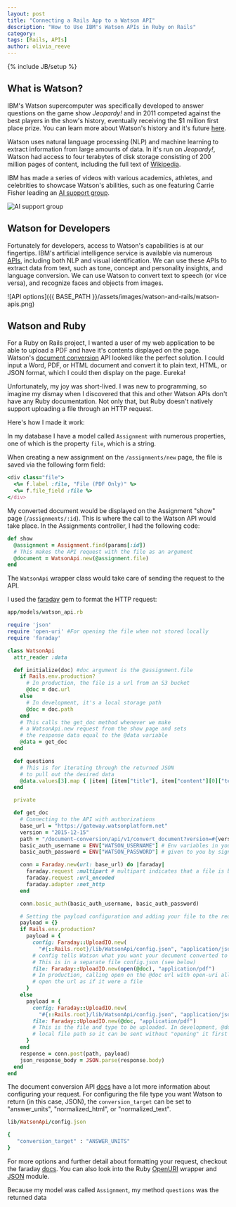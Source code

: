 ```yaml
---
layout: post
title: "Connecting a Rails App to a Watson API"
description: "How to Use IBM's Watson APIs in Ruby on Rails"
category:
tags: [Rails, APIs]
author: olivia_reeve
---
```

{% include JB/setup %}

## What is Watson?

IBM's Watson supercomputer was specifically developed to answer questions on
the game show _Jeopardy!_ and in 2011 competed against the best players in the
show's history, eventually receiving the $1 million first place prize. You can
learn more about Watson's history and it's future [here](http://www.techrepublic.com/article/ibm-watson-the-inside-story-of-how-the-jeopardy-winning-supercomputer-was-born-and-what-it-wants-to-do-next/).

Watson uses natural language processing (NLP) and machine learning to extract information
from large amounts of data. In it's run on _Jeopardy!_, Watson had access to four
terabytes of disk storage consisting of 200 million pages of content, including the full text of [Wikipedia](https://en.wikipedia.org/wiki/Wikipedia).

IBM has made a series of videos with various academics, athletes, and celebrities
to showcase Watson's abilities, such as one featuring Carrie Fisher leading an [AI support group](https://www.youtube.com/watch?v=f8T8eWBmls0).

![AI support group](https://img.youtube.com/vi/f8T8eWBmls0/0.jpg)

## Watson for Developers

Fortunately for developers, access to Watson's capabilities is at our fingertips.
IBM's artificial intelligence service is available via numerous [APIs](http://www.ibm.com/smarterplanet/us/en/ibmwatson/developercloud/services-catalog.html),
including both NLP and visual identification. We can use these APIs to extract
data from text, such as tone, concept and personality insights, and language
conversion. We can use Watson to convert text to speech (or vice versa), and recognize faces and
objects from images.

![API options]({{ BASE_PATH }}/assets/images/watson-and-rails/watson-apis.png)

## Watson and Ruby

For a Ruby on Rails project, I wanted a user of my web application to be able to
upload a PDF and have it's contents displayed on the page. Watson's [document conversion](http://www.ibm.com/smarterplanet/us/en/ibmwatson/developercloud/doc/document-conversion/)
API looked like the perfect solution. I could input a Word, PDF, or HTML document
and convert it to plain text, HTML, or JSON format, which I could then display
on the page. Eureka!

Unfortunately, my joy was short-lived. I was new to programming, so
imagine my dismay when I discovered that this and other Watson APIs don't have
any Ruby documentation. Not only that, but Ruby doesn't natively support
uploading a file through an HTTP request.

Here's how I made it work:

In my database I have a model called `Assignment` with numerous properties, one
of which is the property `file`, which is a string.

When creating a new assignment on the `/assignments/new` page, the file is saved
via the following form field:

```ruby
<div class="file">
  <%= f.label :file, "File (PDF Only)" %>
  <%= f.file_field :file %>
</div>
```

My converted document would be displayed on the Assignment "show" page
(`/assignments/:id`). This is where the call to the Watson API would take place.
In the Assignments controller, I had the following code:

```ruby
def show
  @assignment = Assignment.find(params[:id])
  # This makes the API request with the file as an argument
  @document = WatsonApi.new(@assignment.file)
end
```

The `WatsonApi` wrapper class would take care of sending the request to the API.

I used the [faraday](https://github.com/lostisland/faraday) gem to format the HTTP request:


```ruby
app/models/watson_api.rb

require 'json'
require 'open-uri' #For opening the file when not stored locally
require 'faraday'

class WatsonApi
  attr_reader :data

  def initialize(doc) #doc argument is the @assignment.file
    if Rails.env.production?
      # In production, the file is a url from an S3 bucket
      @doc = doc.url
    else
      # In development, it's a local storage path
      @doc = doc.path
    end
    # This calls the get_doc method whenever we make
    # a WatsonApi.new request from the show page and sets
    # the response data equal to the @data variable
    @data = get_doc
  end

  def questions
    # This is for iterating through the returned JSON
    # to pull out the desired data
    @data.values[3].map { |item| [item["title"], item["content"][0]["text"]] }
  end

  private

  def get_doc
    # Connecting to the API with authorizations
    base_url = "https://gateway.watsonplatform.net"
    version = "2015-12-15"
    path = "/document-conversion/api/v1/convert_document?version=#{version}"
    basic_auth_username = ENV["WATSON_USERNAME"] # Env variables in your .env file,
    basic_auth_password = ENV["WATSON_PASSWORD"] # given to you by signing up with Watson

    conn = Faraday.new(url: base_url) do |faraday|
      faraday.request :multipart # multipart indicates that a file is being uploaded
      faraday.request :url_encoded
      faraday.adapter :net_http
    end

    conn.basic_auth(basic_auth_username, basic_auth_password)

    # Setting the payload configuration and adding your file to the request
    payload = {}
    if Rails.env.production?
      payload = {
        config: Faraday::UploadIO.new(
          "#{::Rails.root}/lib/WatsonApi/config.json", "application/json"),
        # config tells Watson what you want your document converted to (JSON/HTML/PLAIN TEXT)
        # This is in a separate file config.json (see below)
        file: Faraday::UploadIO.new(open(@doc), "application/pdf")
        # In production, calling open on the @doc url with open-uri allows us to
        # open the url as if it were a file
      }
    else
      payload = {
        config: Faraday::UploadIO.new(
          "#{::Rails.root}/lib/WatsonApi/config.json", "application/json"),
        file: Faraday::UploadIO.new(@doc, "application/pdf")
        # This is the file and type to be uploaded. In development, @doc is a
        # local file path so it can be sent without "opening" it first
      }
    end
    response = conn.post(path, payload)
    json_response_body = JSON.parse(response.body)
  end
end
```

The document conversion API [docs](http://www.ibm.com/smarterplanet/us/en/ibmwatson/developercloud/document-conversion/api/v1/#convert-document) have a lot more information about configuring your request.
For configuring the file type you want Watson to return (in this case, JSON),
the `conversion_target` can be set to "answer_units", "normalized_html", or "normalized_text".

```ruby
lib/WatsonApi/config.json

{
   "conversion_target" : "ANSWER_UNITS"
}
```

For more options and further detail about formatting your request, checkout the faraday [docs](https://github.com/lostisland/faraday/blob/master/README.md). You can also look into
the Ruby [OpenURI](http://ruby-doc.org/stdlib-2.1.0/libdoc/open-uri/rdoc/OpenURI.html) wrapper
and [JSON](http://ruby-doc.org/stdlib-2.0.0/libdoc/json/rdoc/JSON.html) module.

Because my model was called `Assignment`, my method `questions` was the returned
data
